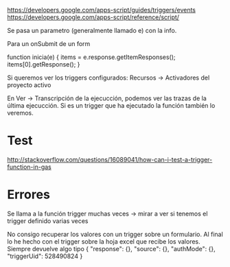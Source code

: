 https://developers.google.com/apps-script/guides/triggers/events
https://developers.google.com/apps-script/reference/script/

Se pasa un parametro (generalmente llamado e) con la info.


Para un onSubmit de un form

function inicia(e) {
  items = e.response.getItemResponses();
  items[0].getResponse();
}


Si queremos ver los triggers configurados:
Recursos -> Activadores del proyecto activo

En Ver -> Transcripción de la ejecucción, podemos ver las trazas de la última ejecucción.
Si es un trigger que ha ejecutado la función también lo veremos.


# Test
http://stackoverflow.com/questions/16089041/how-can-i-test-a-trigger-function-in-gas


# Errores
Se llama a la función trigger muchas veces -> mirar a ver si tenemos el trigger definido varias veces

No consigo recuperar los valores con un trigger sobre un formulario. Al final lo he hecho con el trigger sobre la hoja excel que recibe los valores.
Siempre devuelve algo tipo
{
  "response": {},
  "source": {},
  "authMode": {},
  "triggerUid": 528490824
}


